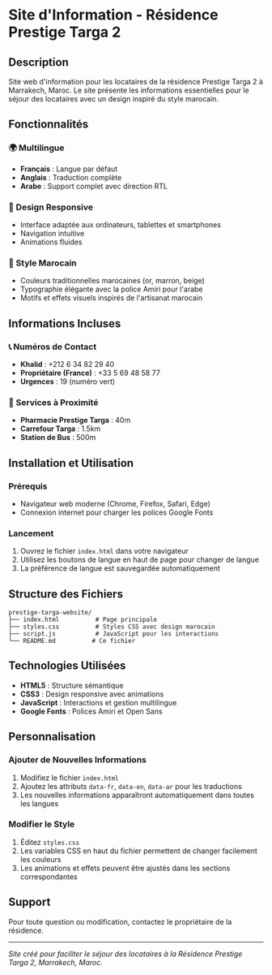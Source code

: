 # Site d'Information - Résidence Prestige Targa 2

## Description
Site web d'information pour les locataires de la résidence Prestige Targa 2 à Marrakech, Maroc. Le site présente les informations essentielles pour le séjour des locataires avec un design inspiré du style marocain.

## Fonctionnalités

### 🌍 Multilingue
- **Français** : Langue par défaut
- **Anglais** : Traduction complète
- **Arabe** : Support complet avec direction RTL

### 📱 Design Responsive
- Interface adaptée aux ordinateurs, tablettes et smartphones
- Navigation intuitive
- Animations fluides

### 🎨 Style Marocain
- Couleurs traditionnelles marocaines (or, marron, beige)
- Typographie élégante avec la police Amiri pour l'arabe
- Motifs et effets visuels inspirés de l'artisanat marocain

## Informations Incluses

### 📞 Numéros de Contact
- **Khalid** : +212 6 34 82 29 40
- **Propriétaire (France)** : +33 5 69 48 58 77
- **Urgences** : 19 (numéro vert)

### 🏪 Services à Proximité
- **Pharmacie Prestige Targa** : 40m
- **Carrefour Targa** : 1.5km
- **Station de Bus** : 500m

## Installation et Utilisation

### Prérequis
- Navigateur web moderne (Chrome, Firefox, Safari, Edge)
- Connexion internet pour charger les polices Google Fonts

### Lancement
1. Ouvrez le fichier `index.html` dans votre navigateur
2. Utilisez les boutons de langue en haut de page pour changer de langue
3. La préférence de langue est sauvegardée automatiquement

## Structure des Fichiers

```
prestige-targa-website/
├── index.html          # Page principale
├── styles.css          # Styles CSS avec design marocain
├── script.js           # JavaScript pour les interactions
└── README.md          # Ce fichier
```

## Technologies Utilisées

- **HTML5** : Structure sémantique
- **CSS3** : Design responsive avec animations
- **JavaScript** : Interactions et gestion multilingue
- **Google Fonts** : Polices Amiri et Open Sans

## Personnalisation

### Ajouter de Nouvelles Informations
1. Modifiez le fichier `index.html`
2. Ajoutez les attributs `data-fr`, `data-en`, `data-ar` pour les traductions
3. Les nouvelles informations apparaîtront automatiquement dans toutes les langues

### Modifier le Style
1. Éditez `styles.css`
2. Les variables CSS en haut du fichier permettent de changer facilement les couleurs
3. Les animations et effets peuvent être ajustés dans les sections correspondantes

## Support

Pour toute question ou modification, contactez le propriétaire de la résidence.

---

*Site créé pour faciliter le séjour des locataires à la Résidence Prestige Targa 2, Marrakech, Maroc.* 